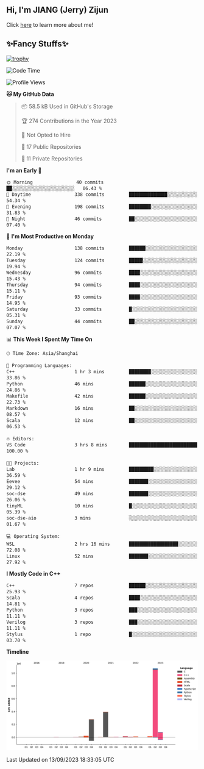 ## Hi, I'm JIANG (Jerry) Zijun

Click [here](https://jzjerry.github.io/about/) to learn more about me!

## ✨Fancy Stuffs✨
[![trophy](https://github-profile-trophy.vercel.app/?username=jzjerry&theme=onedark)](https://github.com/ryo-ma/github-profile-trophy)
<!--START_SECTION:waka-->
![Code Time](http://img.shields.io/badge/Code%20Time-12%20hrs%202%20mins-blue)

![Profile Views](http://img.shields.io/badge/Profile%20Views-1-blue)

**🐱 My GitHub Data** 

> 📦 58.5 kB Used in GitHub's Storage 
 > 
> 🏆 274 Contributions in the Year 2023
 > 
> 🚫 Not Opted to Hire
 > 
> 📜 17 Public Repositories 
 > 
> 🔑 11 Private Repositories 
 > 
**I'm an Early 🐤** 

```text
🌞 Morning                40 commits          ██░░░░░░░░░░░░░░░░░░░░░░░   06.43 % 
🌆 Daytime                338 commits         ██████████████░░░░░░░░░░░   54.34 % 
🌃 Evening                198 commits         ████████░░░░░░░░░░░░░░░░░   31.83 % 
🌙 Night                  46 commits          ██░░░░░░░░░░░░░░░░░░░░░░░   07.40 % 
```
📅 **I'm Most Productive on Monday** 

```text
Monday                   138 commits         ██████░░░░░░░░░░░░░░░░░░░   22.19 % 
Tuesday                  124 commits         █████░░░░░░░░░░░░░░░░░░░░   19.94 % 
Wednesday                96 commits          ████░░░░░░░░░░░░░░░░░░░░░   15.43 % 
Thursday                 94 commits          ████░░░░░░░░░░░░░░░░░░░░░   15.11 % 
Friday                   93 commits          ████░░░░░░░░░░░░░░░░░░░░░   14.95 % 
Saturday                 33 commits          █░░░░░░░░░░░░░░░░░░░░░░░░   05.31 % 
Sunday                   44 commits          ██░░░░░░░░░░░░░░░░░░░░░░░   07.07 % 
```


📊 **This Week I Spent My Time On** 

```text
🕑︎ Time Zone: Asia/Shanghai

💬 Programming Languages: 
C++                      1 hr 3 mins         ████████░░░░░░░░░░░░░░░░░   33.86 % 
Python                   46 mins             ██████░░░░░░░░░░░░░░░░░░░   24.86 % 
Makefile                 42 mins             ██████░░░░░░░░░░░░░░░░░░░   22.73 % 
Markdown                 16 mins             ██░░░░░░░░░░░░░░░░░░░░░░░   08.57 % 
Scala                    12 mins             ██░░░░░░░░░░░░░░░░░░░░░░░   06.53 % 

🔥 Editors: 
VS Code                  3 hrs 8 mins        █████████████████████████   100.00 % 

🐱‍💻 Projects: 
Lab                      1 hr 9 mins         █████████░░░░░░░░░░░░░░░░   36.59 % 
Eevee                    54 mins             ███████░░░░░░░░░░░░░░░░░░   29.12 % 
soc-dse                  49 mins             ███████░░░░░░░░░░░░░░░░░░   26.06 % 
tinyML                   10 mins             █░░░░░░░░░░░░░░░░░░░░░░░░   05.39 % 
soc-dse-aio              3 mins              ░░░░░░░░░░░░░░░░░░░░░░░░░   01.67 % 

💻 Operating System: 
WSL                      2 hrs 16 mins       ██████████████████░░░░░░░   72.08 % 
Linux                    52 mins             ███████░░░░░░░░░░░░░░░░░░   27.92 % 
```

**I Mostly Code in C++** 

```text
C++                      7 repos             ██████░░░░░░░░░░░░░░░░░░░   25.93 % 
Scala                    4 repos             ████░░░░░░░░░░░░░░░░░░░░░   14.81 % 
Python                   3 repos             ███░░░░░░░░░░░░░░░░░░░░░░   11.11 % 
Verilog                  3 repos             ███░░░░░░░░░░░░░░░░░░░░░░   11.11 % 
Stylus                   1 repo              █░░░░░░░░░░░░░░░░░░░░░░░░   03.70 % 
```



**Timeline**

![Lines of Code chart](https://raw.githubusercontent.com/Jzjerry/Jzjerry/main/assets/bar_graph.png)


 Last Updated on 13/09/2023 18:33:05 UTC
<!--END_SECTION:waka-->
